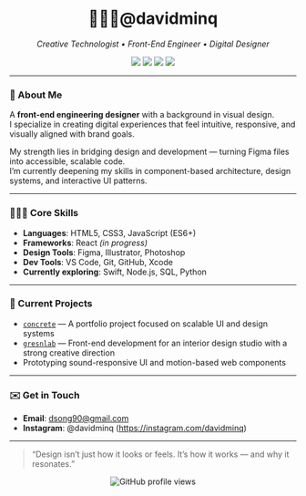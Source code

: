 <h1 align="center">🧑🏻‍💻@davidminq</h1>
<p align="center"><i>Creative Technologist • Front-End Engineer • Digital Designer</i></p>

<div align="center">
  <img src="https://img.shields.io/badge/Code-JavaScript-informational?style=flat-square&logo=javascript&logoColor=white&color=F7DF1E" />
  <img src="https://img.shields.io/badge/Design-Figma-critical?style=flat-square&logo=figma&logoColor=white&color=ff5c5c" />
  <img src="https://img.shields.io/badge/Tools-VS_Code-blue?style=flat-square&logo=visualstudiocode&logoColor=white" />
  <img src="https://img.shields.io/badge/Learning-React-61dafb?style=flat-square&logo=react&logoColor=white" />
</div>

---

### 👤 About Me

A **front-end engineering designer** with a background in visual design.  
I specialize in creating digital experiences that feel intuitive, responsive, and visually aligned with brand goals.

My strength lies in bridging design and development — turning Figma files into accessible, scalable code.  
I’m currently deepening my skills in component-based architecture, design systems, and interactive UI patterns.

---

### 🧑🏻‍💻 Core Skills

- **Languages**: HTML5, CSS3, JavaScript (ES6+)  
- **Frameworks**: React *(in progress)*  
- **Design Tools**: Figma, Illustrator, Photoshop  
- **Dev Tools**: VS Code, Git, GitHub, Xcode  
- **Currently exploring**: Swift, Node.js, SQL, Python

---

### 🚧 Current Projects

- [`concrete`](https://github.com/davidminq/concrete) — A portfolio project focused on scalable UI and design systems  
- [`gresnlab`](https://github.com/davidminq/gresnlab) — Front-end development for an interior design studio with a strong creative direction  
- Prototyping sound-responsive UI and motion-based web components

---

### ✉️ Get in Touch

- **Email**: dsong90@gmail.com  
- **Instagram**: @davidminq (https://instagram.com/davidminq)

---


> “Design isn’t just how it looks or feels. It’s how it works — and why it resonates.”

<p align="center">
  <img src="https://komarev.com/ghpvc/?username=davidminq&style=flat-square&color=lightgrey" alt="GitHub profile views" />
</p>
